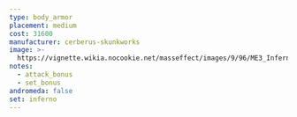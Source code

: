 ```yaml
---
type: body_armor
placement: medium
cost: 31600
manufacturer: cerberus-skunkworks
image: >-
  https://vignette.wikia.nocookie.net/masseffect/images/9/96/ME3_Inferno_Armor.png/revision/latest?cb=20120314170848
notes:
  - attack_bonus
  - set_bonus
andromeda: false
set: inferno
---
```

